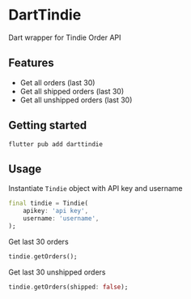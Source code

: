 # DartTindie
Dart wrapper for Tindie Order API

## Features
 - Get all orders (last 30)
 - Get all shipped orders (last 30)
 - Get all unshipped orders (last 30)

## Getting started
```
flutter pub add darttindie
```

## Usage
Instantiate `Tindie` object with API key and username
```dart
final tindie = Tindie(
    apikey: 'api key',
    username: 'username',
);
```

Get last 30 orders
```dart
tindie.getOrders();
```

Get last 30 unshipped orders
```dart
tindie.getOrders(shipped: false);
```
